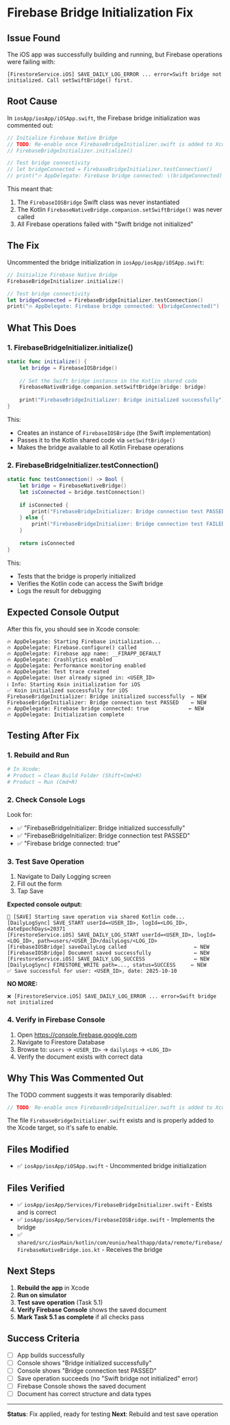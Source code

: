# Firebase Bridge Initialization Fix

## Issue Found

The iOS app was successfully building and running, but Firebase operations were failing with:
```
[FirestoreService.iOS] SAVE_DAILY_LOG_ERROR ... error=Swift bridge not initialized. Call setSwiftBridge() first.
```

## Root Cause

In `iosApp/iosApp/iOSApp.swift`, the Firebase bridge initialization was commented out:

```swift
// Initialize Firebase Native Bridge
// TODO: Re-enable once FirebaseBridgeInitializer.swift is added to Xcode target
// FirebaseBridgeInitializer.initialize()

// Test bridge connectivity
// let bridgeConnected = FirebaseBridgeInitializer.testConnection()
// print("🔥 AppDelegate: Firebase bridge connected: \(bridgeConnected)")
```

This meant that:
1. The `FirebaseIOSBridge` Swift class was never instantiated
2. The Kotlin `FirebaseNativeBridge.companion.setSwiftBridge()` was never called
3. All Firebase operations failed with "Swift bridge not initialized"

## The Fix

Uncommented the bridge initialization in `iosApp/iosApp/iOSApp.swift`:

```swift
// Initialize Firebase Native Bridge
FirebaseBridgeInitializer.initialize()

// Test bridge connectivity
let bridgeConnected = FirebaseBridgeInitializer.testConnection()
print("🔥 AppDelegate: Firebase bridge connected: \(bridgeConnected)")
```

## What This Does

### 1. FirebaseBridgeInitializer.initialize()
```swift
static func initialize() {
    let bridge = FirebaseIOSBridge()
    
    // Set the Swift bridge instance in the Kotlin shared code
    FirebaseNativeBridge.companion.setSwiftBridge(bridge: bridge)
    
    print("FirebaseBridgeInitializer: Bridge initialized successfully")
}
```

This:
- Creates an instance of `FirebaseIOSBridge` (the Swift implementation)
- Passes it to the Kotlin shared code via `setSwiftBridge()`
- Makes the bridge available to all Kotlin Firebase operations

### 2. FirebaseBridgeInitializer.testConnection()
```swift
static func testConnection() -> Bool {
    let bridge = FirebaseNativeBridge()
    let isConnected = bridge.testConnection()
    
    if isConnected {
        print("FirebaseBridgeInitializer: Bridge connection test PASSED")
    } else {
        print("FirebaseBridgeInitializer: Bridge connection test FAILED")
    }
    
    return isConnected
}
```

This:
- Tests that the bridge is properly initialized
- Verifies the Kotlin code can access the Swift bridge
- Logs the result for debugging

## Expected Console Output

After this fix, you should see in Xcode console:

```
🔥 AppDelegate: Starting Firebase initialization...
🔥 AppDelegate: Firebase.configure() called
🔥 AppDelegate: Firebase app name: __FIRAPP_DEFAULT
🔥 AppDelegate: Crashlytics enabled
🔥 AppDelegate: Performance monitoring enabled
🔥 AppDelegate: Test trace created
🔥 AppDelegate: User already signed in: <USER_ID>
ℹ️ Info: Starting Koin initialization for iOS
✅ Koin initialized successfully for iOS
FirebaseBridgeInitializer: Bridge initialized successfully  ← NEW
FirebaseBridgeInitializer: Bridge connection test PASSED    ← NEW
🔥 AppDelegate: Firebase bridge connected: true             ← NEW
🔥 AppDelegate: Initialization complete
```

## Testing After Fix

### 1. Rebuild and Run
```bash
# In Xcode:
# Product → Clean Build Folder (Shift+Cmd+K)
# Product → Run (Cmd+R)
```

### 2. Check Console Logs
Look for:
- ✅ "FirebaseBridgeInitializer: Bridge initialized successfully"
- ✅ "FirebaseBridgeInitializer: Bridge connection test PASSED"
- ✅ "Firebase bridge connected: true"

### 3. Test Save Operation
1. Navigate to Daily Logging screen
2. Fill out the form
3. Tap Save

**Expected console output:**
```
💾 [SAVE] Starting save operation via shared Kotlin code...
[DailyLogSync] SAVE_START userId=<USER_ID>, logId=<LOG_ID>, dateEpochDays=20371
[FirestoreService.iOS] SAVE_DAILY_LOG_START userId=<USER_ID>, logId=<LOG_ID>, path=users/<USER_ID>/dailyLogs/<LOG_ID>
[FirebaseIOSBridge] saveDailyLog called                      ← NEW
[FirebaseIOSBridge] Document saved successfully              ← NEW
[FirestoreService.iOS] SAVE_DAILY_LOG_SUCCESS                ← NEW
[DailyLogSync] FIRESTORE_WRITE path=..., status=SUCCESS     ← NEW
✅ Save successful for user: <USER_ID>, date: 2025-10-10
```

**NO MORE:**
```
❌ [FirestoreService.iOS] SAVE_DAILY_LOG_ERROR ... error=Swift bridge not initialized
```

### 4. Verify in Firebase Console
1. Open https://console.firebase.google.com
2. Navigate to Firestore Database
3. Browse to: `users` → `<USER_ID>` → `dailyLogs` → `<LOG_ID>`
4. Verify the document exists with correct data

## Why This Was Commented Out

The TODO comment suggests it was temporarily disabled:
```swift
// TODO: Re-enable once FirebaseBridgeInitializer.swift is added to Xcode target
```

The file `FirebaseBridgeInitializer.swift` exists and is properly added to the Xcode target, so it's safe to enable.

## Files Modified

- ✅ `iosApp/iosApp/iOSApp.swift` - Uncommented bridge initialization

## Files Verified

- ✅ `iosApp/iosApp/Services/FirebaseBridgeInitializer.swift` - Exists and is correct
- ✅ `iosApp/iosApp/Services/FirebaseIOSBridge.swift` - Implements the bridge
- ✅ `shared/src/iosMain/kotlin/com/eunio/healthapp/data/remote/firebase/FirebaseNativeBridge.ios.kt` - Receives the bridge

## Next Steps

1. **Rebuild the app** in Xcode
2. **Run on simulator**
3. **Test save operation** (Task 5.1)
4. **Verify Firebase Console** shows the saved document
5. **Mark Task 5.1 as complete** if all checks pass

## Success Criteria

- [ ] App builds successfully
- [ ] Console shows "Bridge initialized successfully"
- [ ] Console shows "Bridge connection test PASSED"
- [ ] Save operation succeeds (no "Swift bridge not initialized" error)
- [ ] Firebase Console shows the saved document
- [ ] Document has correct structure and data types

---

**Status**: Fix applied, ready for testing
**Next**: Rebuild and test save operation
